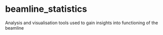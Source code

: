 # beamline_statistics
Analysis and visualisation tools used to gain insights into functioning of the beamline
